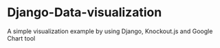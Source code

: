 # Django-Data-visualization
A simple visualization example by using Django, Knockout.js and Google Chart tool

